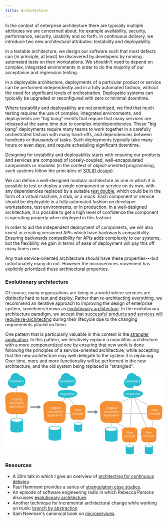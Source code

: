 ```yaml
---
title: Architecture
---
```


In the context of enterprise architecture there are typically multiple attributes we are concerned about, for example availability, security, performance, security, usability and so forth. In continuous delivery, we introduce two new architectural attributes: testability and deployability.

In a testable architecture, we design our software such that most defects can (in principle, at least) be discovered by developers by running automated tests on their workstations. We shouldn't need to depend on complex, integrated environments in order to do the majority of our acceptance and regression testing.

In a deployable architecture, deployments of a particular product or service can be performed independently and in a fully automated fashion, without the need for significant levels of orchestration. Deployable systems can typically be upgraded or reconfigured with zero or minimal downtime.

Where testability and deployability are not prioritized, we find that much testing requires the use of complex, integrated environments, and deployments are "big bang" events that require that many services are released at the same time due to complex interdependencies. These "big bang" deployments require many teams to work together in a carefully orchestrated fashion with many hand-offs, and dependencies between hundreds or thousands of tasks. Such deployments typically take many hours or even days, and require scheduling significant downtime.

Designing for testability and deployability starts with ensuring our products and services are composed of loosely-coupled, well-encapsulated components or modules (in the context of object-oriented programming, such systems follow the principles of [SOLID design](https://en.wikipedia.org/wiki/SOLID_(object-oriented_design))). 

We can define a well-designed modular architecture as one in which it is possible to test or deploy a single component or service on its own, with any dependencies replaced by a suitable [test double](http://martinfowler.com/bliki/TestDouble.html), which could be in the form of a virtual machine, a stub, or a mock. Each component or service should be deployable in a fully automated fashion on developer workstations, test environments, or in production. In a well-designed architecture, it is possible to get a high level of confidence the component is operating properly when deployed in this fashion.

In order to aid the independent deployment of components, we will also invest in creating versioned APIs which have backwards compatibility. Ensuring backwards compatibility for APIs adds complexity to our systems, but the flexibility we gain in terms of ease of deployment will pay this off many times over.

Any true service-oriented architecture _should_ have these properties---but unfortunately many do not. However the microservices movement has explicitly prioritized these architectural properties.

### Evolutionary architecture ###

Of course, many organizations are living in a world where services are distinctly hard to test and deploy. Rather than re-architecting everything, we recommend an iterative approach to improving the design of enterprise system, sometimes known as [evolutionary architecture](http://www.ibm.com/developerworks/library/j-eaed1/). In the evolutionary architecture paradigm, we accept that [successful products and services will require re-architecting](http://www.ustream.tv/recorded/61479577) during their lifecycle due to the changing requirements placed on them.

One pattern that is particularly valuable in this context is the [strangler application](http://www.martinfowler.com/bliki/StranglerApplication.html). In this pattern, we iteratively replace a monolithic architecture with a more componentized one by ensuring that new work is done following the principles of a service-oriented architecture, while accepting that the new architecture may well delegate to the system it is replacing. Over time, more and more functionality will be performed in the new architecture, and the old system being replaced is "strangled".

<img src="/images/strangler.png" />

### Resources ###

* A 30m talk in which I give an overview of [architecting for continuous delivery](https://www.youtube.com/watch?v=_wnd-eyPoMo).
* Paul Hammant provides a series of [strangulation case studies](http://paulhammant.com/2013/07/14/legacy-application-strangulation-case-studies/).
* An episode of software engineering radio in which Rebecca Parsons discusses [evolutionary architecture](http://www.se-radio.net/2015/08/se-radio-episode-236-rebecca-parsons-on-evolutionary-architecture/).
* Another technique for incremental architectural change while working on trunk: [branch by abstraction](/2011/05/make-large-scale-changes-incrementally-with-branch-by-abstraction/)
* Sam Newman's canonical book on [microservices](http://www.amazon.com/dp/1491950358?tag=contindelive-20).
